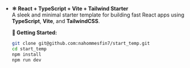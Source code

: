 - **⚛️ React + TypeScript + Vite + Tailwind Starter**  
  A sleek and minimal starter template for building fast React apps using **TypeScript**, **Vite**, and **TailwindCSS**.

  **🚀 Getting Started:**
  ```bash
  git clone git@github.com:nahommesfin7/start_temp.git
  cd start_temp
  npm install
  npm run dev

